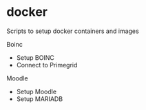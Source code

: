 # docker

Scripts to setup docker containers and images

Boinc
- Setup BOINC
- Connect to Primegrid

Moodle
- Setup Moodle
- Setup MARIADB